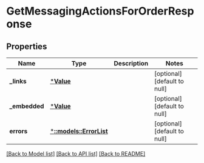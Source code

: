 # GetMessagingActionsForOrderResponse

## Properties
Name | Type | Description | Notes
------------ | ------------- | ------------- | -------------
**_links** | [***Value**](Value.md) |  | [optional] [default to null]
**_embedded** | [***Value**](Value.md) |  | [optional] [default to null]
**errors** | [***::models::ErrorList**](ErrorList.md) |  | [optional] [default to null]

[[Back to Model list]](../README.md#documentation-for-models) [[Back to API list]](../README.md#documentation-for-api-endpoints) [[Back to README]](../README.md)


